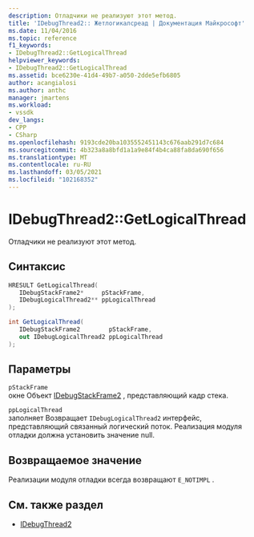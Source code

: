 ```yaml
---
description: Отладчики не реализуют этот метод.
title: 'IDebugThread2:: Жетлогикалсреад | Документация Майкрософт'
ms.date: 11/04/2016
ms.topic: reference
f1_keywords:
- IDebugThread2::GetLogicalThread
helpviewer_keywords:
- IDebugThread2::GetLogicalThread
ms.assetid: bce6230e-41d4-49b7-a050-2dde5efb6805
author: acangialosi
ms.author: anthc
manager: jmartens
ms.workload:
- vssdk
dev_langs:
- CPP
- CSharp
ms.openlocfilehash: 9193cde20ba1035552451143c676aab291d7c684
ms.sourcegitcommit: 4b323a8a8bfd1a1a9e84f4b4ca88fa8da690f656
ms.translationtype: MT
ms.contentlocale: ru-RU
ms.lasthandoff: 03/05/2021
ms.locfileid: "102168352"
---
```

# <a name="idebugthread2getlogicalthread"></a>IDebugThread2::GetLogicalThread
Отладчики не реализуют этот метод.

## <a name="syntax"></a>Синтаксис

```cpp
HRESULT GetLogicalThread( 
   IDebugStackFrame2*     pStackFrame,
   IDebugLogicalThread2** ppLogicalThread
);
```

```csharp
int GetLogicalThread( 
   IDebugStackFrame2        pStackFrame,
   out IDebugLogicalThread2 ppLogicalThread
);
```

## <a name="parameters"></a>Параметры
`pStackFrame`\
окне Объект [IDebugStackFrame2](../../../extensibility/debugger/reference/idebugstackframe2.md) , представляющий кадр стека.

`ppLogicalThread`\
заполняет Возвращает `IDebugLogicalThread2` интерфейс, представляющий связанный логический поток. Реализация модуля отладки должна установить значение null.

## <a name="return-value"></a>Возвращаемое значение
 Реализации модуля отладки всегда возвращают `E_NOTIMPL` .

## <a name="see-also"></a>См. также раздел
- [IDebugThread2](../../../extensibility/debugger/reference/idebugthread2.md)
